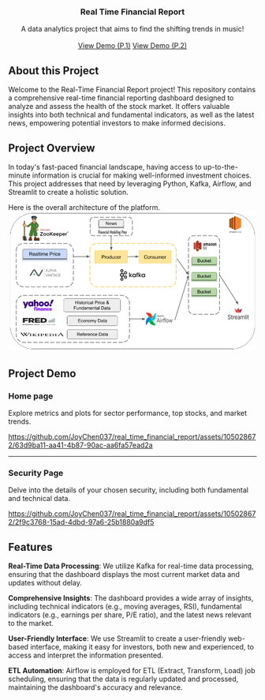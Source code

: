 <div id="top"></div>
<h3 align="center">Real Time Financial Report</h3>

  <p align="center">
    A data analytics project that aims to find the shifting trends in music!
    <br />
    <br />
    <a href="https://github.com/JoyChen037/real_time_financial_report/assets/105028672/63d9ba11-aa41-4b87-90ac-aa6fa57ead2a">View Demo (P.1)</a>
    <a href="https://github.com/JoyChen037/real_time_financial_report/assets/105028672/2f9c3768-15ad-4dbd-97a6-25b1880a9df5">View Demo (P.2)</a>
  </p>


## About this Project
Welcome to the Real-Time Financial Report project! This repository contains a comprehensive real-time financial reporting dashboard designed to analyze and assess the health of the stock market. It offers valuable insights into both technical and fundamental indicators, as well as the latest news, empowering potential investors to make informed decisions.

## Project Overview
In today's fast-paced financial landscape, having access to up-to-the-minute information is crucial for making well-informed investment choices. This project addresses that need by leveraging Python, Kafka, Airflow, and Streamlit to create a holistic solution.

Here is the overall architecture of the platform. 
![Alt text](media/architecture.png)

## Project Demo
### **Home page** 

Explore metrics and plots for sector performance, top stocks, and market trends.


https://github.com/JoyChen037/real_time_financial_report/assets/105028672/63d9ba11-aa41-4b87-90ac-aa6fa57ead2a

***

### **Security Page** 

Delve into the details of your chosen security, including both fundamental and technical data.


https://github.com/JoyChen037/real_time_financial_report/assets/105028672/2f9c3768-15ad-4dbd-97a6-25b1880a9df5


## Features
**Real-Time Data Processing**: We utilize Kafka for real-time data processing, ensuring that the dashboard displays the most current market data and updates without delay.

**Comprehensive Insights**: The dashboard provides a wide array of insights, including technical indicators (e.g., moving averages, RSI), fundamental indicators (e.g., earnings per share, P/E ratio), and the latest news relevant to the market.

**User-Friendly Interface**: We use Streamlit to create a user-friendly web-based interface, making it easy for investors, both new and experienced, to access and interpret the information presented.

**ETL Automation**: Airflow is employed for ETL (Extract, Transform, Load) job scheduling, ensuring that the data is regularly updated and processed, maintaining the dashboard's accuracy and relevance.
